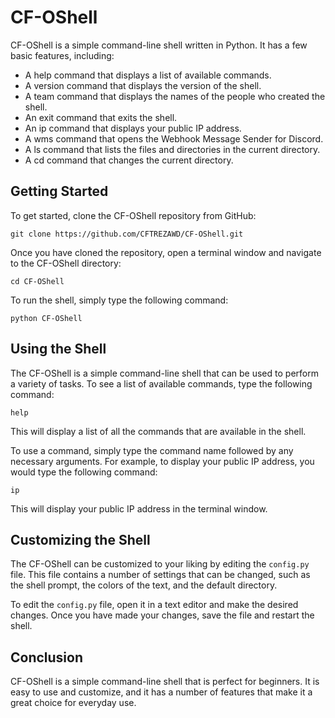  # CF-OShell

CF-OShell is a simple command-line shell written in Python. It has a few basic features, including:

- A help command that displays a list of available commands.
- A version command that displays the version of the shell.
- A team command that displays the names of the people who created the shell.
- An exit command that exits the shell.
- An ip command that displays your public IP address.
- A wms command that opens the Webhook Message Sender for Discord.
- A ls command that lists the files and directories in the current directory.
- A cd command that changes the current directory.

## Getting Started

To get started, clone the CF-OShell repository from GitHub:

```
git clone https://github.com/CFTREZAWD/CF-OShell.git
```

Once you have cloned the repository, open a terminal window and navigate to the CF-OShell directory:

```
cd CF-OShell
```

To run the shell, simply type the following command:

```
python CF-OShell
```

## Using the Shell

The CF-OShell is a simple command-line shell that can be used to perform a variety of tasks. To see a list of available commands, type the following command:

```
help
```

This will display a list of all the commands that are available in the shell.

To use a command, simply type the command name followed by any necessary arguments. For example, to display your public IP address, you would type the following command:

```
ip
```

This will display your public IP address in the terminal window.

## Customizing the Shell

The CF-OShell can be customized to your liking by editing the `config.py` file. This file contains a number of settings that can be changed, such as the shell prompt, the colors of the text, and the default directory.

To edit the `config.py` file, open it in a text editor and make the desired changes. Once you have made your changes, save the file and restart the shell.

## Conclusion

CF-OShell is a simple command-line shell that is perfect for beginners. It is easy to use and customize, and it has a number of features that make it a great choice for everyday use.